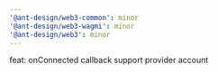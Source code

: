 ```yaml
---
'@ant-design/web3-common': minor
'@ant-design/web3-wagmi': minor
'@ant-design/web3': minor
---
```


feat: onConnected callback support provider account
